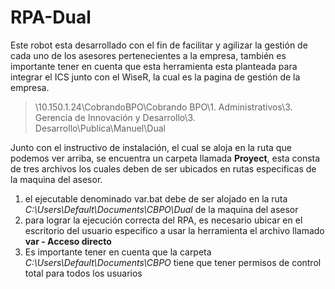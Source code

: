 # RPA-Dual
Este robot esta desarrollado con el fin de facilitar y agilizar la gestión de cada uno de los asesores pertenecientes a la empresa, también es importante tener en cuenta que esta herramienta esta planteada para integrar el ICS junto con el WiseR, la cual es la pagina de gestión de la empresa.

> \\10.150.1.24\CobrandoBPO\Cobrando BPO\1. Administrativos\3. Gerencia de Innovación y Desarrollo\3. Desarrollo\Publica\Manuel\Dual

Junto con el instructivo de instalación, el cual se aloja en la ruta que podemos ver arriba, se encuentra un carpeta llamada **Proyect**, esta consta de tres archivos los cuales deben de ser ubicados en rutas especificas de la maquina del asesor.

1. el ejecutable denominado var.bat debe de ser alojado en la ruta *C:\Users\Default\Documents\CBPO\Dual* de la maquina del asesor
2. para lograr la ejecución correcta del RPA, es necesario ubicar en el escritorio del usuario especifico a usar la herramienta el archivo llamado **var - Acceso directo**
3. Es importante tener en cuenta que la carpeta *C:\Users\Default\Documents\CBPO* tiene que tener permisos de control total para todos los usuarios